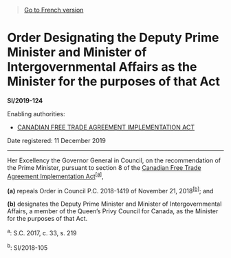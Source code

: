 > [Go to French version](/fr/Règlements/Textes%20réglementaires/2019/124.md)

# Order Designating the Deputy Prime Minister and Minister of Intergovernmental Affairs as the Minister for the purposes of that Act

**SI/2019-124**

Enabling authorities: 
- [CANADIAN FREE TRADE AGREEMENT IMPLEMENTATION ACT](/en/Acts/Statutes%20of%20Canada/2017/c.%2033,%20s.%20219.md)

Date registered: 11 December 2019

----------

Her Excellency the Governor General in Council, on the recommendation of the Prime Minister, pursuant to section 8 of the [Canadian Free Trade Agreement Implementation Act](/en/Acts/Statutes%20of%20Canada/2017/c.%2033,%20s.%20219.md)<sup><a href='#fn_320_hq_10667'>[a]</a></sup>,

**(a)** repeals Order in Council P.C. 2018-1419 of November 21, 2018<sup><a href='#fn_81000-3-1904_hq_26058'>[b]</a></sup>; and



**(b)** designates the Deputy Prime Minister and Minister of Intergovernmental Affairs, a member of the Queen’s Privy Council for Canada, as the Minister for the purposes of that Act.





<a name='fn_320_hq_10667'><sup>a</sup></a>: S.C. 2017, c. 33, s. 219<br />

<a name='fn_81000-3-1904_hq_26058'><sup>b</sup></a>: SI/2018-105<br />
